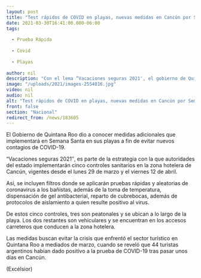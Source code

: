 ```yaml
---
layout: post
title: "Test rápidos de COVID en playas, nuevas medidas en Cancún por Semana Santa"
date: 2021-03-30T16:41:00.000-06:00
tags:
  
  - Prueba Rápida
  
  - Covid
  
  - Playas
  
author: nil
description: "Con el lema “Vacaciones seguras 2021″, el gobierno de Quintana Roo implementará cinco controles sanitarios en la zona hotelera de Cancún, vigentes del 29 de marzo al 12 de abril"
image: "/uploads/2021/images-2554016.jpg"
video: nil
audio: nil
alt: "Test rápidos de COVID en playas, nuevas medidas en Cancún por Semana Santa"
front: false
section: "Nacional"
redirect_from: /news/183605
---
```


El Gobierno de Quintana Roo dio a conocer medidas adicionales que implementará en Semana Santa en sus playas a fin de evitar nuevos contagios de COVID-19.

“Vacaciones seguras 2021″, es parte de la estrategia con la que autoridades del estado implementarán cinco controles sanitarios en la zona hotelera de Cancún, vigentes desde el lunes 29 de marzo y el viernes 12 de abril.

Así, se incluyen filtros donde se aplicarán pruebas rápidas y aleatorias de coronavirus a los bañistas, además de la toma de temperatura, dispensación de gel antibacterial, reparto de cubrebocas, además de protocolos de aislamiento a quien resulte positivo al virus.

De estos cinco controles, tres son peatonales y se ubican a lo largo de la playa. Los dos restantes son vehiculares y se encuentran en los accesos carreteros que conducen a la zona hotelera.

Las medidas buscan evitar la crisis que enfrentó el sector turístico en Quintana Roo a mediados de marzo, cuando se reveló que 44 turistas argentinos habían dado positivo a la prueba de COVID-19 tras pasar unos días en Cancún.

(Excélsior)